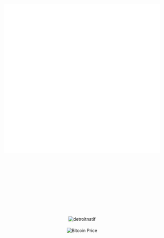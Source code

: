 <div id="container" align="center" style="padding-bottom: 200px;">
  <a>
    <img src="thonk.svg" width="720" height="480" style="border: none; padding-bottom: 200px;" />
  </a>

  <div>
    <img align="center" src="https://github-readme-streak-stats.herokuapp.com/?user=detroitnatif&" alt="detroitnatif" />
  </div>

  <!-- Bitcoin Price Badge Updated in workflows every 30 minutes -->
  <div style="margin-top: 20px;">
    <img src="https://img.shields.io/badge/Bitcoin%20Price-$68441-orange?style=flat" alt="Bitcoin Price" />
  </div>
</div>



